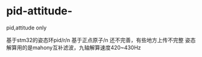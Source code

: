 # pid-attitude-
pid,attitude only

基于stm32的姿态环pid/r/n
基于正点原子/n
还不完善，有些地方上传不完整
姿态解算用的是mahony互补滤波，九轴解算速度420~430Hz
